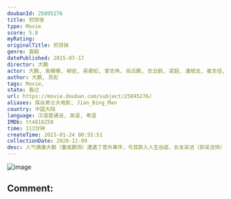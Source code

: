 ```yaml
---
doubanId: 25895276
title: 煎饼侠
type: Movie
score: 5.8
myRating: 
originalTitle: 煎饼侠
genre: 喜剧
datePublished: 2015-07-17
director: 大鹏
actor: 大鹏, 袁姗姗, 柳岩, 吴君如, 曾志伟, 岳云鹏, 衣云鹤, 梁超, 潘斌龙, 崔志佳, 乔杉, 郭采洁, 邓超, 尚格·云顿, 小沈阳, 宋小宝, 刘小光, 王小利, 陈思诚, 林更新, 陈羽凡, 胡海泉, 韩寒, 陈赫, 郑恺, 包贝尔, 郑伊健, 陈小春, 谢天华, 林晓峰, 崔可法, 孙浠伦, 王德顺, 沈驰, 冷碗碗, 郏莉莉, 李春嫒, 张朝阳, 刘子涛
author: 大鹏, 苏彪
tags: Movie, 
state: 看过
url: https://movie.douban.com/subject/25895276/
aliases: 屌丝男士大电影, Jian_Bing_Man
country: 中国大陆
language: 汉语普通话, 英语, 粤语
IMDb: tt4818250
time: 113分钟
createTime: 2023-01-24 00:55:51
collectionDate: 2020-11-09
desc: 人气偶像大鹏（董成鹏饰）遭遇了意外事件，令其跌入人生谷底，女友采洁（郭采洁饰）也离他而去，只剩助理董成龙（潘斌龙饰）和红颜知己柳岩（柳岩饰）对他不离不弃。大鹏草率签下电影合约，却因资金问题一筹...
---
```


![image](p2253038483.jpg)

Comment: 
---

